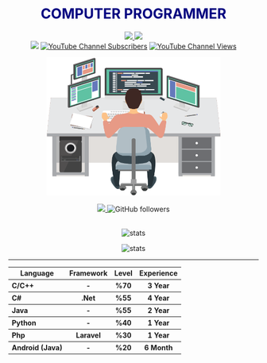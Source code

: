 <h1 align="center" style="color:Navy;">COMPUTER PROGRAMMER</h1>
<p align="center">
    <a href="https://www.linkedin.com/in/serdar-altin/"> <img src="https://img.shields.io/badge/Linkedin%20%E2%86%92-gray.svg?colorA=287ad1&colorB=287ad1&style=for-the-badge" width="150"/>
 </a>
   <a href="https://drive.google.com/file/d/1I2fxUftFB-h0vzL3MSm7b04y4kJAszTs/view?usp=sharing"> <img src="https://img.shields.io/badge/Resume&#10597;-gray.svg?colorA=942bd1&colorB=942bd1&style=for-the-badge" width="122"/>
 </a>
    <br/>
     <a href="https://www.youtube.com/meyta"> <img src="https://img.shields.io/badge/Youtube%20%E2%86%92-gray.svg?colorA=d13434&colorB=d13434&style=for-the-badge"/></a>
         <a href="https://www.youtube.com/meyta"><img alt="YouTube Channel Subscribers" src="https://img.shields.io/youtube/channel/subscribers/UCltJlvbcFATfBm0qHttpZNg?colorA=00000&colorB=d13434&style=for-the-badge"></a>
 <a href="https://www.youtube.com/meyta"><img alt="YouTube Channel Views" src="https://img.shields.io/youtube/channel/views/UCltJlvbcFATfBm0qHttpZNg?colorA=00000&colorB=d13434&style=for-the-badge"></a>
  </p>
  
<p align="center"> <img src="programmer.png" alt="youtube" width="350"/> </p>

  <p align="center"><a href="https://codecov.io/gh/serdaraltin/github-readme-stats">
      <img src="https://komarev.com/ghpvc/?username=serdaraltin&label=profile%20views&color=ff8a14" />
    </a>
    <a>
      <img alt="GitHub followers" src="https://img.shields.io/github/followers/serdaraltin">
    </a>
    <br/>
    <br/>
    </p>

<!--<hr>
<h3 align="center" style="color:Navy;">FREELANCE WORKS</h3>
<p align="center">
     <a href="https://github.com/serdaraltin/Freelance-Works-2021"> <img src="https://img.shields.io/badge/2021%20%E2%86%92-gray.svg?colorA=CE5C00&colorB=CE5C00&style=for-the-badge"/></a>
  <img src="https://img.shields.io/badge/Projects-146-CE0057?style=for-the-badge"/></a>
  <img src="https://img.shields.io/badge/Total Lines-145.543-00C504?style=for-the-badge"/></a>
  <img src="https://img.shields.io/github/repo-size/serdaraltin/Freelance-Works-2021?style=for-the-badge">
</p>
<p align="center">
     <a href="https://github.com/serdaraltin/Freelance-Works-2020"> <img src="https://img.shields.io/badge/2020%20%E2%86%92-gray.svg?colorA=CE5C00&colorB=CE5C00&style=for-the-badge"/></a>
  <img src="https://img.shields.io/badge/Projects-173-CE0057?style=for-the-badge"/></a>
  <img src="https://img.shields.io/badge/Total Lines-111.914-00C504?style=for-the-badge"/></a>
  <img src="https://img.shields.io/github/repo-size/serdaraltin/Freelance-Works-2020?style=for-the-badge">
</p>
<p align="center">
     <a href="https://github.com/serdaraltin/Freelance-Works-2019"> <img src="https://img.shields.io/badge/2019%20%E2%86%92-gray.svg?colorA=CE5C00&colorB=CE5C00&style=for-the-badge"/></a>
  <img src="https://img.shields.io/badge/Projects-78 -CE0057?style=for-the-badge"/></a>
  <img src="https://img.shields.io/badge/Total Lines-139.921-00C504?style=for-the-badge"/></a>
  <img src="https://img.shields.io/github/repo-size/serdaraltin/Freelance-Works-2019?style=for-the-badge">
</p>

<hr>-->
<p align="center"> <img src="https://github-readme-stats.vercel.app/api?username=serdaraltin&bg_color=25,73229c,090a24&title_color=fff&text_color=fff" alt="stats"/> </p>
<p align="center"> <img src="https://github-readme-stats.vercel.app/api/top-langs/?username=serdaraltin&bg_color=25,73229c,090a24&title_color=fff&text_color=fff" alt="stats"/> </p>
<hr>

<table align="center">
 <tr>
    <th>Language</th>
    <th>Framework</th>
    <th>Level</th>
    <th>Experience</th>
 </tr>
 
 <tr>
  <th align="left">C/C++</th>
  <th>-</th>
  <th>%70</th>
  <th>3 Year</th>
 </tr>
 <tr>
  <th align="left">C#</th>
  <th>.Net</th>
  <th>%55</th>
  <th>4 Year</th>
 </tr>
 <tr>
  <th align="left">Java</th>
  <th>-</th>
  <th>%55</th>
  <th>2 Year</th>
 </tr>
 <tr>
  <th align="left">Python</th>
  <th>-</th>
  <th>%40</th>
  <th>1 Year</th>
 </tr>
 <tr>
  <th align="left">Php</th>
  <th>Laravel</th>
  <th>%30</th>
  <th>1 Year</th>
 </tr>
 <tr>
  <th align="left">Android (Java)</th>
  <th>-</th>
  <th>%20</th>
  <th>6 Month</th>
 </tr>
</table>

